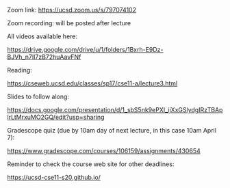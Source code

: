 Zoom link: https://ucsd.zoom.us/s/797074102

Zoom recording: will be posted after lecture

All videos available here:

https://drive.google.com/drive/u/1/folders/1Bxrh-E9Dz-BJVh_n7Il7zB72huAavFNf

Reading:

https://cseweb.ucsd.edu/classes/sp17/cse11-a/lecture3.html

Slides to follow along:

https://docs.google.com/presentation/d/1_sbS5nk9ePXI_ijXxGSlydgIRzTBAplrLtMrxuMO2GQ/edit?usp=sharing

Gradescope quiz (due by 10am day of next lecture, in this case 10am April 7):

https://www.gradescope.com/courses/106159/assignments/430654

Reminder to check the course web site for other deadlines:

https://ucsd-cse11-s20.github.io/



